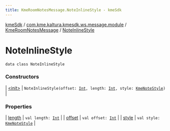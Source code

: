 ```yaml
---
title: KmeRoomNotesMessage.NoteInlineStyle - kmeSdk
---
```


[kmeSdk](../../../index.html) / [com.kme.kaltura.kmesdk.ws.message.module](../../index.html) / [KmeRoomNotesMessage](../index.html) / [NoteInlineStyle](./index.html)

# NoteInlineStyle

`data class NoteInlineStyle`

### Constructors

| [&lt;init&gt;](-init-.html) | `NoteInlineStyle(offset: `[`Int`](https://kotlinlang.org/api/latest/jvm/stdlib/kotlin/-int/index.html)`, length: `[`Int`](https://kotlinlang.org/api/latest/jvm/stdlib/kotlin/-int/index.html)`, style: `[`KmeNoteStyle`](../../../com.kme.kaltura.kmesdk.ws.message.type/-kme-note-style/index.html)`)` |

### Properties

| [length](length.html) | `val length: `[`Int`](https://kotlinlang.org/api/latest/jvm/stdlib/kotlin/-int/index.html) |
| [offset](offset.html) | `val offset: `[`Int`](https://kotlinlang.org/api/latest/jvm/stdlib/kotlin/-int/index.html) |
| [style](style.html) | `val style: `[`KmeNoteStyle`](../../../com.kme.kaltura.kmesdk.ws.message.type/-kme-note-style/index.html) |

